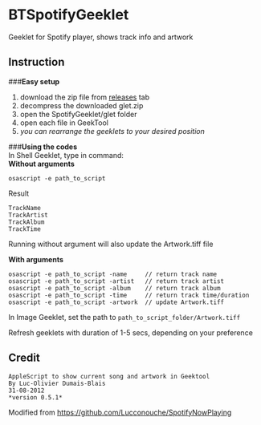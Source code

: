 BTSpotifyGeeklet
================

Geeklet for Spotify player, shows track info and artwork

Instruction
-----------
###**Easy setup**<br/>
<ol>
<li>download the zip file from <a href="https://github.com/bryantung/BTSpotifyGeeklet/releases">releases</a> tab
<li>decompress the downloaded glet.zip
<li>open the SpotifyGeeklet/glet folder
<li>open each file in GeekTool
<li><i>you can rearrange the geeklets to your desired position</i>
</ol>

###**Using the codes**<br/>
In Shell Geeklet, type in command:<br/>
**Without arguments**
```
osascript -e path_to_script
```
Result
```
TrackName
TrackArtist
TrackAlbum
TrackTime
```
Running without argument will also update the Artwork.tiff file

**With arguments**
```
osascript -e path_to_script -name     // return track name
osascript -e path_to_script -artist   // return track artist
osascript -e path_to_script -album    // return track album
osascript -e path_to_script -time     // return track time/duration
osascript -e path_to_script -artwork  // update Artwork.tiff
```

In Image Geeklet, set the path to ```path_to_script_folder/Artwork.tiff```

Refresh geeklets with duration of 1-5 secs, depending on your preference

Credit
------
```
AppleScript to show current song and artwork in Geektool
By Luc-Olivier Dumais-Blais
31-08-2012
*version 0.5.1*
```

Modified from https://github.com/Lucconouche/SpotifyNowPlaying
